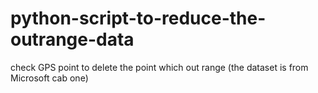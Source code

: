 # python-script-to-reduce-the-outrange-data
check GPS point to delete the point which out range (the dataset is from Microsoft cab one)
